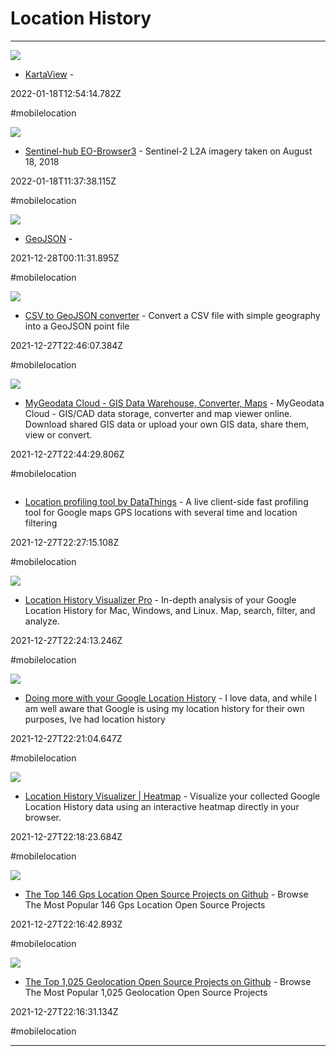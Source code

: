 # Location History

---

![](https://rdl.ink/render/https%3A%2F%2Fkartaview.org%2Flanding)

- [KartaView](https://kartaview.org/landing) - 

2022-01-18T12:54:14.782Z

#mobilelocation

![](https://www.sentinel-hub.com/img/postcards/postcard.jpg)

- [Sentinel-hub EO-Browser3](https://apps.sentinel-hub.com/eo-browser?lat=41.98297&lng=12.48871&themeId=DEFAULT-THEME&toTime=2022-01-18T10%3A54%3A34.408Z&zoom=9) - Sentinel-2 L2A imagery taken on August 18, 2018

2022-01-18T11:37:38.115Z

#mobilelocation

![](https://jsonformatter.org/img/rectlogo.png)

- [GeoJSON](https://jsonformatter.org/d4f863) - 

2021-12-28T00:11:31.895Z

#mobilelocation

![](https://open-innovations.org/resources/images/logos/oi-square-14.png)

- [CSV to GeoJSON converter](https://odileeds.github.io/CSV2GeoJSON) - Convert a CSV file with simple geography into a GeoJSON point file

2021-12-27T22:46:07.384Z

#mobilelocation

![](https://mygeodata.cloud/tmp/img/icon-geoczech-sm-transparent.png)

- [MyGeodata Cloud - GIS Data Warehouse, Converter, Maps](https://mygeodata.cloud) - MyGeodata Cloud - GIS/CAD data storage, converter and map viewer online. Download shared GIS data or upload your own GIS data, share them, view or convert.

2021-12-27T22:44:29.806Z

#mobilelocation

![]()

- [Location profiling tool by DataThings](https://demo.datathings.com/lumo) - A live client-side fast profiling tool for Google maps GPS locations with several time and location filtering

2021-12-27T22:27:15.108Z

#mobilelocation

![](https://rdl.ink/render/https%3A%2F%2Flocationhistoryvisualizer.com%2F%23about)

- [Location History Visualizer Pro](https://locationhistoryvisualizer.com/#about) - In-depth analysis of your Google Location History for Mac, Windows, and Linux. Map, search, filter, and analyze.

2021-12-27T22:24:13.246Z

#mobilelocation

![](https://miro.medium.com/v2/resize:fit:1200/1*DQaEcAxnlioMg2-k18dDng.png)

- [Doing more with your Google Location History](https://scarygami.medium.com/doing-more-with-your-google-location-history-a93e0205f0f1) - I love data, and while I am well aware that Google is using my location history for their own purposes, Ive had location history

2021-12-27T22:21:04.647Z

#mobilelocation

![](https://rdl.ink/render/https%3A%2F%2Flocationhistoryvisualizer.com%2Fheatmap)

- [Location History Visualizer | Heatmap](https://locationhistoryvisualizer.com/heatmap) - Visualize your collected Google Location History data using an interactive heatmap directly in your browser.

2021-12-27T22:18:23.684Z

#mobilelocation

![](https://rdl.ink/render/https%3A%2F%2Fawesomeopensource.com%2Fprojects%2Fgps-location)

- [The Top 146 Gps Location Open Source Projects on Github](https://awesomeopensource.com/projects/gps-location) - Browse The Most Popular 146 Gps Location Open Source Projects

2021-12-27T22:16:42.893Z

#mobilelocation

![](https://rdl.ink/render/https%3A%2F%2Fawesomeopensource.com%2Fprojects%2Fgeolocation)

- [The Top 1,025 Geolocation Open Source Projects on Github](https://awesomeopensource.com/projects/geolocation) - Browse The Most Popular 1,025 Geolocation Open Source Projects

2021-12-27T22:16:31.134Z

#mobilelocation

---

